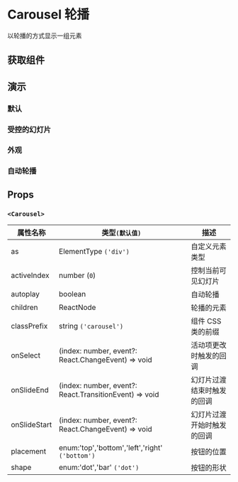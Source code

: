 # Carousel 轮播

以轮播的方式显示一组元素

## 获取组件

<!--{include:(components/carousel/fragments/import.md)}-->

## 演示

### 默认

<!--{include:`basic.md`}-->

### 受控的幻灯片

<!--{include:`position.md`}-->

### 外观

<!--{include:`appearance.md`}-->

### 自动轮播

<!--{include:`autoplay.md`}-->

## Props

### `<Carousel>`

| 属性名称     | 类型`(默认值)`                                         | 描述                       |
| ------------ | ------------------------------------------------------ | -------------------------- |
| as           | ElementType `('div')`                                  | 自定义元素类型             |
| activeIndex  | number (`0`)                                           | 控制当前可见幻灯片               |
| autoplay     | boolean                                                | 自动轮播                   |
| children     | ReactNode                                              | 轮播的元素                 |
| classPrefix  | string `('carousel')`                                  | 组件 CSS 类的前缀          |
| onSelect     | (index: number, event?: React.ChangeEvent) => void     | 活动项更改时触发的回调     |
| onSlideEnd   | (index: number, event?: React.TransitionEvent) => void | 幻灯片过渡结束时触发的回调 |
| onSlideStart | (index: number, event?: React.ChangeEvent) => void     | 幻灯片过渡开始时触发的回调 |
| placement    | enum:'top','bottom','left','right' `('bottom')`        | 按钮的位置                 |
| shape        | enum:'dot','bar' `('dot')`                             | 按钮的形状                 |
